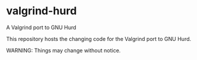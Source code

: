 valgrind-hurd
=============

A Valgrind port to GNU Hurd

This repository hosts the changing code for the Valgrind port to GNU Hurd.

WARNING: Things may change without notice.
